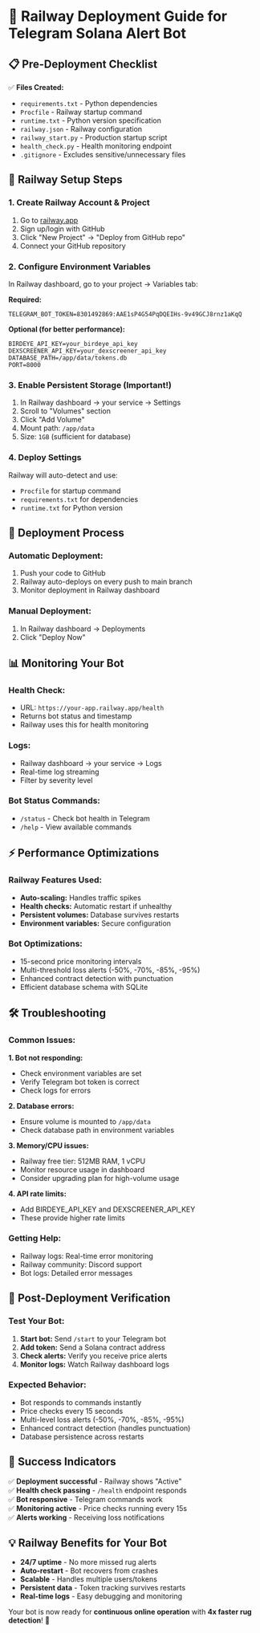 # 🚀 Railway Deployment Guide for Telegram Solana Alert Bot

## 📋 Pre-Deployment Checklist

✅ **Files Created:**
- `requirements.txt` - Python dependencies
- `Procfile` - Railway startup command
- `runtime.txt` - Python version specification  
- `railway.json` - Railway configuration
- `railway_start.py` - Production startup script
- `health_check.py` - Health monitoring endpoint
- `.gitignore` - Excludes sensitive/unnecessary files

## 🔧 Railway Setup Steps

### 1. **Create Railway Account & Project**
1. Go to [railway.app](https://railway.app)
2. Sign up/login with GitHub
3. Click "New Project" → "Deploy from GitHub repo"
4. Connect your GitHub repository

### 2. **Configure Environment Variables**
In Railway dashboard, go to your project → Variables tab:

**Required:**
```
TELEGRAM_BOT_TOKEN=8301492869:AAE1sP4G54PqDQEIHs-9v49GCJ8rnz1aKqQ
```

**Optional (for better performance):**
```
BIRDEYE_API_KEY=your_birdeye_api_key
DEXSCREENER_API_KEY=your_dexscreener_api_key
DATABASE_PATH=/app/data/tokens.db
PORT=8000
```

### 3. **Enable Persistent Storage (Important!)**
1. In Railway dashboard → your service → Settings
2. Scroll to "Volumes" section
3. Click "Add Volume"
4. Mount path: `/app/data`
5. Size: `1GB` (sufficient for database)

### 4. **Deploy Settings**
Railway will auto-detect and use:
- `Procfile` for startup command
- `requirements.txt` for dependencies
- `runtime.txt` for Python version

## 🔄 Deployment Process

### **Automatic Deployment:**
1. Push your code to GitHub
2. Railway auto-deploys on every push to main branch
3. Monitor deployment in Railway dashboard

### **Manual Deployment:**
1. In Railway dashboard → Deployments
2. Click "Deploy Now"

## 📊 Monitoring Your Bot

### **Health Check:**
- URL: `https://your-app.railway.app/health`
- Returns bot status and timestamp
- Railway uses this for health monitoring

### **Logs:**
- Railway dashboard → your service → Logs
- Real-time log streaming
- Filter by severity level

### **Bot Status Commands:**
- `/status` - Check bot health in Telegram
- `/help` - View available commands

## ⚡ Performance Optimizations

### **Railway Features Used:**
- **Auto-scaling:** Handles traffic spikes
- **Health checks:** Automatic restart if unhealthy
- **Persistent volumes:** Database survives restarts
- **Environment variables:** Secure configuration

### **Bot Optimizations:**
- 15-second price monitoring intervals
- Multi-threshold loss alerts (-50%, -70%, -85%, -95%)
- Enhanced contract detection with punctuation
- Efficient database schema with SQLite

## 🛠️ Troubleshooting

### **Common Issues:**

**1. Bot not responding:**
- Check environment variables are set
- Verify Telegram bot token is correct
- Check logs for errors

**2. Database errors:**
- Ensure volume is mounted to `/app/data`
- Check database path in environment variables

**3. Memory/CPU issues:**
- Railway free tier: 512MB RAM, 1 vCPU
- Monitor resource usage in dashboard
- Consider upgrading plan for high-volume usage

**4. API rate limits:**
- Add BIRDEYE_API_KEY and DEXSCREENER_API_KEY
- These provide higher rate limits

### **Getting Help:**
- Railway logs: Real-time error monitoring
- Railway community: Discord support
- Bot logs: Detailed error messages

## 🎯 Post-Deployment Verification

### **Test Your Bot:**
1. **Start bot:** Send `/start` to your Telegram bot
2. **Add token:** Send a Solana contract address
3. **Check alerts:** Verify you receive price alerts
4. **Monitor logs:** Watch Railway dashboard logs

### **Expected Behavior:**
- Bot responds to commands instantly
- Price checks every 15 seconds
- Multi-level loss alerts (-50%, -70%, -85%, -95%)
- Enhanced contract detection (handles punctuation)
- Database persistence across restarts

## 🎉 Success Indicators

✅ **Deployment successful** - Railway shows "Active"  
✅ **Health check passing** - `/health` endpoint responds  
✅ **Bot responsive** - Telegram commands work  
✅ **Monitoring active** - Price checks running every 15s  
✅ **Alerts working** - Receiving loss notifications  

## 💡 Railway Benefits for Your Bot

- **24/7 uptime** - No more missed rug alerts
- **Auto-restart** - Bot recovers from crashes
- **Scalable** - Handles multiple users/tokens
- **Persistent data** - Token tracking survives restarts
- **Real-time logs** - Easy debugging and monitoring

Your bot is now ready for **continuous online operation** with **4x faster rug detection**! 🚀
